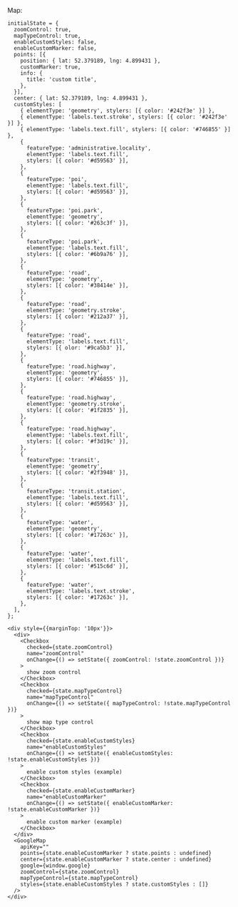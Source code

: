 Map:

    initialState = {
      zoomControl: true,
      mapTypeControl: true,
      enableCustomStyles: false,
      enableCustomMarker: false,
      points: [{
        position: { lat: 52.379189, lng: 4.899431 },
        customMarker: true,
        info: {
          title: 'custom title',
        },
      }],
      center: { lat: 52.379189, lng: 4.899431 },
      customStyles: [
        { elementType: 'geometry', stylers: [{ color: '#242f3e' }] },
        { elementType: 'labels.text.stroke', stylers: [{ color: '#242f3e' }] },
        { elementType: 'labels.text.fill', stylers: [{ color: '#746855' }] },
        {
          featureType: 'administrative.locality',
          elementType: 'labels.text.fill',
          stylers: [{ color: '#d59563' }],
        },
        {
          featureType: 'poi',
          elementType: 'labels.text.fill',
          stylers: [{ color: '#d59563' }],
        },
        {
          featureType: 'poi.park',
          elementType: 'geometry',
          stylers: [{ color: '#263c3f' }],
        },
        {
          featureType: 'poi.park',
          elementType: 'labels.text.fill',
          stylers: [{ color: '#6b9a76' }],
        },
        {
          featureType: 'road',
          elementType: 'geometry',
          stylers: [{ color: '#38414e' }],
        },
        {
          featureType: 'road',
          elementType: 'geometry.stroke',
          stylers: [{ color: '#212a37' }],
        },
        {
          featureType: 'road',
          elementType: 'labels.text.fill',
          stylers: [{ olor: '#9ca5b3' }],
        },
        {
          featureType: 'road.highway',
          elementType: 'geometry',
          stylers: [{ color: '#746855' }],
        },
        {
          featureType: 'road.highway',
          elementType: 'geometry.stroke',
          stylers: [{ color: '#1f2835' }],
        },
        {
          featureType: 'road.highway',
          elementType: 'labels.text.fill',
          stylers: [{ color: '#f3d19c' }],
        },
        {
          featureType: 'transit',
          elementType: 'geometry',
          stylers: [{ color: '#2f3948' }],
        },
        {
          featureType: 'transit.station',
          elementType: 'labels.text.fill',
          stylers: [{ color: '#d59563' }],
        },
        {
          featureType: 'water',
          elementType: 'geometry',
          stylers: [{ color: '#17263c' }],
        },
        {
          featureType: 'water',
          elementType: 'labels.text.fill',
          stylers: [{ color: '#515c6d' }],
        },
        {
          featureType: 'water',
          elementType: 'labels.text.stroke',
          stylers: [{ color: '#17263c' }],
        },
      ],
    };

    <div style={{marginTop: '10px'}}>
      <div>
        <Checkbox
          checked={state.zoomControl}
          name="zoomControl"
          onChange={() => setState({ zoomControl: !state.zoomControl })}
        >
          show zoom control
        </Checkbox>
        <Checkbox
          checked={state.mapTypeControl}
          name="mapTypeControl"
          onChange={() => setState({ mapTypeControl: !state.mapTypeControl })}
        >
          show map type control
        </Checkbox>
        <Checkbox
          checked={state.enableCustomStyles}
          name="enableCustomStyles"
          onChange={() => setState({ enableCustomStyles: !state.enableCustomStyles })}
        >
          enable custom styles (example)
        </Checkbox>
        <Checkbox
          checked={state.enableCustomMarker}
          name="enableCustomMarker"
          onChange={() => setState({ enableCustomMarker: !state.enableCustomMarker })}
        >
          enable custom marker (example)
        </Checkbox>
      </div>
      <GoogleMap
        apiKey=""
        points={state.enableCustomMarker ? state.points : undefined}
        center={state.enableCustomMarker ? state.center : undefined}
        google={window.google}
        zoomControl={state.zoomControl}
        mapTypeControl={state.mapTypeControl}
        styles={state.enableCustomStyles ? state.customStyles : []}
      />
    </div>
